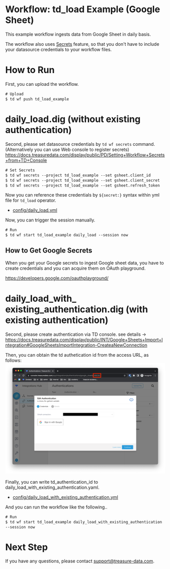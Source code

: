 # Workflow: td_load Example (Google Sheet)

This example workflow ingests data from Google Sheet in daily basis.

The workflow also uses [Secrets](https://docs.treasuredata.com/display/public/PD/Setting+Workflow+Secrets+from+the+Command+Line) feature, so that you don't have to include your datasource credentials to your workflow files.

# How to Run

First, you can upload the workflow.

    # Upload
    $ td wf push td_load_example

# daily_load.dig (without existing authentication)

Second, please set datasource credentials by `td wf secrets` command.
(Alternatively you can use Web console to register secrets)
https://docs.treasuredata.com/display/public/PD/Setting+Workflow+Secrets+from+TD+Console

    # Set Secrets
    $ td wf secrets --project td_load_example --set gsheet.client_id
    $ td wf secrets --project td_load_example --set gsheet.client_secret
    $ td wf secrets --project td_load_example --set gsheet.refresh_token

Now you can reference these credentials by `${secret:}` syntax within yml file for `td_load` operator.

- [config/daily_load.yml](config/daily_load.yml)

Now, you can trigger the session manually.

    # Run
    $ td wf start td_load_example daily_load --session now

## How to Get Google Secrets

When you get your Google secrets to ingest Google sheet data, you have to create credentials and you can acquire them on OAuth playground.

https://developers.google.com/oauthplayground/

# daily_load_with_ existing_authentication.dig (with existing authentication)

Second, please create authentication via TD console. see details -> https://docs.treasuredata.com/display/public/INT/Google+Sheets+Import+Integration#GoogleSheetsImportIntegration-CreateaNewConnection

Then, you can obtain the td authetication id from the access URL, as follows:
![](screenshot1.png)

Finally, you can write td_authentication_id to daily_load_with_existing_authentication.yaml.

- [config/daily_load_with_existing_authentication.yml](config/daily_load_with_existing_authentication.yml)

And you can run the workflow like the following..

    # Run
    $ td wf start td_load_example daily_load_with_existing_authentication --session now

# Next Step

If you have any questions, please contact support@treasure-data.com.

